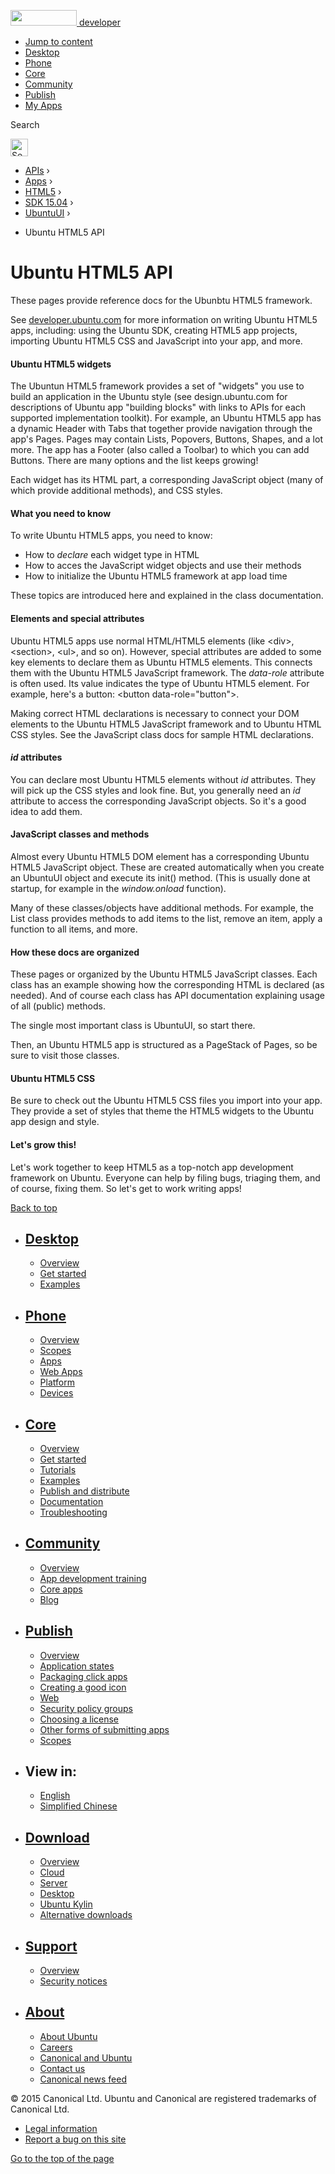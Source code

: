 <a href="https://developer.ubuntu.com/" class="logo-ubuntu"><img src="https://developer.ubuntu.com/assets/sites/ubuntu/latest/u/img/logos/logo-ubuntu-orange.svg" width="106" height="25" /> <span>developer</span></a>

-   [Jump to content](index.html#main-content)
-   [Desktop](https://developer.ubuntu.com/en/desktop/)
-   [Phone](https://developer.ubuntu.com/en/phone/)
-   [Core](https://developer.ubuntu.com/core)
-   [Community](https://developer.ubuntu.com/en/community/)
-   [Publish](https://developer.ubuntu.com/en/publish/)
-   [My Apps](https://myapps.developer.ubuntu.com/)

Search

<img src="https://developer.ubuntu.com/assets/sites/ubuntu/latest/u/img/search-white.svg" alt="Search" height="28" />

-   [APIs](../../../../index.html) ›
-   [Apps](../../../index.html) ›
-   [HTML5](../../index.html) ›
-   <a href="../index.html" class="sub-nav-item">SDK 15.04</a> ›
-   <a href="../UbuntuUI/index.html" class="sub-nav-item">UbuntuUI</a> ›

<!-- -->

-   Ubuntu HTML5 API

Ubuntu HTML5 API
================

These pages provide reference docs for the Ubunbtu HTML5 framework.

See [developer.ubuntu.com](http://developer.ubuntu.com) for more information on writing Ubuntu HTML5 apps, including: using the Ubuntu SDK, creating HTML5 app projects, importing Ubuntu HTML5 CSS and JavaScript into your app, and more.

#### Ubuntu HTML5 widgets

The Ubuntun HTML5 framework provides a set of "widgets" you use to build an application in the Ubuntu style (see design.ubuntu.com for descriptions of Ubuntu app "building blocks" with links to APIs for each supported implementation toolkit). For example, an Ubuntu HTML5 app has a dynamic Header with Tabs that together provide navigation through the app's Pages. Pages may contain Lists, Popovers, Buttons, Shapes, and a lot more. The app has a Footer (also called a Toolbar) to which you can add Buttons. There are many options and the list keeps growing!

Each widget has its HTML part, a corresponding JavaScript object (many of which provide additional methods), and CSS styles.

#### What you need to know

To write Ubuntu HTML5 apps, you need to know:

-   How to *declare* each widget type in HTML
-   How to acces the JavaScript widget objects and use their methods
-   How to initialize the Ubuntu HTML5 framework at app load time

These topics are introduced here and explained in the class documentation.

#### Elements and special attributes

Ubuntu HTML5 apps use normal HTML/HTML5 elements (like &lt;div&gt;, &lt;section&gt;, &lt;ul&gt;, and so on). However, special attributes are added to some key elements to declare them as Ubuntu HTML5 elements. This connects them with the Ubuntu HTML5 JavaScript framework. The *data-role* attribute is often used. Its value indicates the type of Ubuntu HTML5 element. For example, here's a button: &lt;button data-role="button"&gt;.

Making correct HTML declarations is necessary to connect your DOM elements to the Ubuntu HTML5 JavaScript framework and to Ubuntu HTML CSS styles. See the JavaScript class docs for sample HTML declarations.
#### *id* attributes

You can declare most Ubuntu HTML5 elements without *id* attributes. They will pick up the CSS styles and look fine. But, you generally need an *id* attribute to access the corresponding JavaScript objects. So it's a good idea to add them.

#### JavaScript classes and methods

Almost every Ubuntu HTML5 DOM element has a corresponding Ubuntu HTML5 JavaScript object. These are created automatically when you create an UbuntuUI object and execute its init() method. (This is usually done at startup, for example in the *window.onload* function).

Many of these classes/objects have additional methods. For example, the List class provides methods to add items to the list, remove an item, apply a function to all items, and more.

#### How these docs are organized

These pages or organized by the Ubuntu HTML5 JavaScript classes. Each class has an example showing how the corresponding HTML is declared (as needed). And of course each class has API documentation explaining usage of all (public) methods.

The single most important class is UbuntuUI, so start there.

Then, an Ubuntu HTML5 app is structured as a PageStack of Pages, so be sure to visit those classes.

#### Ubuntu HTML5 CSS

Be sure to check out the Ubuntu HTML5 CSS files you import into your app. They provide a set of styles that theme the HTML5 widgets to the Ubuntu app design and style.

#### Let's grow this!

Let's work together to keep HTML5 as a top-notch app development framework on Ubuntu. Everyone can help by filing bugs, triaging them, and of course, fixing them. So let's get to work writing apps!

[Back to top](index.html#)

-   [Desktop](https://developer.ubuntu.com/en/desktop/)
    ---------------------------------------------------

    -   [Overview](https://developer.ubuntu.com/en/desktop/)
    -   [Get started](http://snapcraft.io/?utm_source=developer.ubuntu.com&utm_medium=devportal&utm_term=snaps%20snapcraft%20desktop&utm_content=menu&utm_campaign=duc_snappers)
    -   [Examples](https://github.com/ubuntu/snappy-playpen)

-   [Phone](https://developer.ubuntu.com/en/phone/)
    -----------------------------------------------

    -   [Overview](https://developer.ubuntu.com/en/phone/)
    -   [Scopes](https://developer.ubuntu.com/en/phone/scopes/)
    -   [Apps](https://developer.ubuntu.com/en/phone/apps/)
    -   [Web Apps](https://developer.ubuntu.com/en/phone/web/)
    -   [Platform](https://developer.ubuntu.com/en/phone/platform/)
    -   [Devices](https://developer.ubuntu.com/en/phone/devices/)

-   [Core](https://developer.ubuntu.com/core)
    -----------------------------------------

    -   [Overview](https://developer.ubuntu.com/core)
    -   [Get started](https://developer.ubuntu.com/core/get-started)
    -   [Tutorials](https://developer.ubuntu.com/core/tutorials)
    -   [Examples](https://developer.ubuntu.com/core/examples)
    -   [Publish and distribute](https://developer.ubuntu.com/core/publish-and-distribute)
    -   [Documentation](https://developer.ubuntu.com/core/documentation)
    -   [Troubleshooting](https://developer.ubuntu.com/core/troubleshooting)

-   [Community](https://developer.ubuntu.com/en/community/)
    -------------------------------------------------------

    -   [Overview](https://developer.ubuntu.com/en/community/)
    -   [App development training](https://developer.ubuntu.com/en/community/training/)
    -   [Core apps](https://developer.ubuntu.com/en/community/core-apps/)
    -   [Blog](https://developer.ubuntu.com/en/community/blog/)

-   [Publish](https://developer.ubuntu.com/en/publish/)
    ---------------------------------------------------

    -   [Overview](https://developer.ubuntu.com/en/publish/)
    -   [Application states](https://developer.ubuntu.com/en/publish/application-states/)
    -   [Packaging click apps](https://developer.ubuntu.com/en/publish/packaging-click-apps/)
    -   [Creating a good icon](https://developer.ubuntu.com/en/publish/creating-a-good-icon/)
    -   [Web](https://developer.ubuntu.com/en/publish/web/)
    -   [Security policy groups](https://developer.ubuntu.com/en/publish/security-policy-groups/)
    -   [Choosing a license](https://developer.ubuntu.com/en/publish/choosing-a-license/)
    -   [Other forms of submitting apps](https://developer.ubuntu.com/en/publish/other-forms-of-submitting-apps/)
    -   [Scopes](https://developer.ubuntu.com/en/publish/scopes/)

-   View in:
    --------

    -   [English](index.html "Change to language: English")
    -   [Simplified Chinese](index.html "Change to language: Simplified Chinese")

-   [Download](http://ubuntu.com/download/)
    ---------------------------------------

    -   [Overview](http://ubuntu.com/download)
    -   [Cloud](http://ubuntu.com/download/cloud)
    -   [Server](http://ubuntu.com/download/server)
    -   [Desktop](http://ubuntu.com/download/desktop)
    -   [Ubuntu Kylin](http://ubuntu.com/download/ubuntu-kylin)
    -   [Alternative downloads](http://ubuntu.com/download/alternative-downloads)

-   [Support](http://ubuntu.com/support/)
    -------------------------------------

    -   [Overview](http://ubuntu.com/support)
    -   [Security notices](http://www.ubuntu.com/usn/)

-   [About](http://ubuntu.com/about/)
    ---------------------------------

    -   [About Ubuntu](http://ubuntu.com/about/about-ubuntu)
    -   [Careers](http://www.canonical.com/careers)
    -   [Canonical and Ubuntu](http://ubuntu.com/about/canonical-and-ubuntu)
    -   [Contact us](http://ubuntu.com/about/contact-us)
    -   [Canonical news feed](http://insights.ubuntu.com/feed/)

© 2015 Canonical Ltd. Ubuntu and Canonical are registered trademarks of Canonical Ltd.

-   [Legal information](http://www.ubuntu.com/legal)
-   [Report a bug on this site](https://bugs.launchpad.net/developer-ubuntu-com/)

<span class="accessibility-aid">[Go to the top of the page](index.html#)</span>
